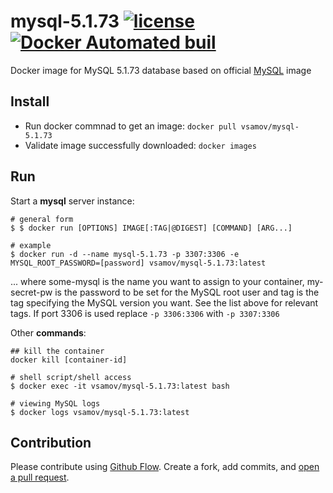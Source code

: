 # mysql-5.1.73 [![license](https://img.shields.io/github/license/mashape/apistatus.svg?maxAge=2592000)](LICENSE) [![Docker Automated buil](https://img.shields.io/docker/automated/jrottenberg/ffmpeg.svg)](https://hub.docker.com/r/vsamov/mysql-5.1.73/)

Docker image for MySQL 5.1.73 database based on official [MySQL](https://hub.docker.com/_/mysql/) image

## Install

- Run docker commnad to get an image: `docker pull vsamov/mysql-5.1.73`
- Validate image successfully downloaded: `docker images`

## Run 

Start a **mysql** server instance:
    
    # general form
    $ $ docker run [OPTIONS] IMAGE[:TAG|@DIGEST] [COMMAND] [ARG...]
    
    # example
    $ docker run -d --name mysql-5.1.73 -p 3307:3306 -e MYSQL_ROOT_PASSWORD=[password] vsamov/mysql-5.1.73:latest

... where some-mysql is the name you want to assign to your container, my-secret-pw is the password to be set for the MySQL root user and tag is the tag specifying the MySQL version you want. See the list above for relevant tags. If port 3306 is used replace `-p 3306:3306` with `-p 3307:3306`
    
Other **commands**:

    ## kill the container
    docker kill [container-id]
    
    # shell script/shell access
    $ docker exec -it vsamov/mysql-5.1.73:latest bash
    
    # viewing MySQL logs
    $ docker logs vsamov/mysql-5.1.73:latest

## Contribution

Please contribute using [Github Flow](https://guides.github.com/introduction/flow/). Create a fork, add commits, and [open a pull request](https://github.com/fraction/readme-boilerplate/compare/).
